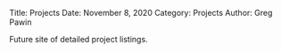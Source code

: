 Title: Projects
Date: November 8, 2020
Category: Projects
Author: Greg Pawin

Future site of detailed project listings.
